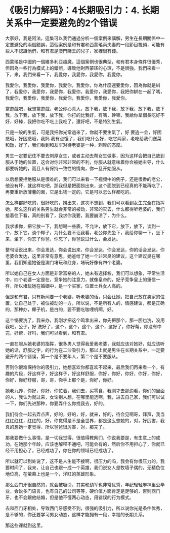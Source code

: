 # 《吸引力解码》：4长期吸引力：4. 长期关系中一定要避免的2个错误

大家好，我是阿法，這集可以我們通過分析一個案例來講解，男生在長期關係中一定要避免的兩個錯誤，這個案例是和有君和西蒙瑤兩夫妻的一段節目視頻，可能有些人不認識他們，和有君是澳門賭王的兒子，家裡很有錢。

西蒙瑤是中國的一個維多利亞超魔，這個案例也很典型，和有君本身條件很優秀，但因為一些行為模式上的錯誤，導致他對西蒙瑤的心理，不是很強，我們來看一下，來，我們來看一下，我愛你，我愛你，我愛你，我愛你。

我愛你，我愛你，我愛你，我愛你，我愛你，你為什麼還要愛你，因為你就是糾了，我愛你，我愛你，我愛你，我愛你，我愛你，我愛你，我把你綁在一起了嗎，我愛你，我愛你，我愛你，我愛你，我愛你，我愛你，我愛你。

當遊戲吧，我想當遊戲，老公你心真大，放下我，放下我，放下我，放下我，放下我，放下我，放下我，放下我，你打的比我好，有嗎，幹嘛，我給你拿個長吃好不好，好棒，我把你吃不吃上我吃了，還好吧，不是特別生氣。

只是一般的生氣，可是我把你光常過來了，你就不要生氣了，好 要逃一会，好困惑哦，好困惑哦，我妈 我有点饿了，我们吃什么好，吃它两家，老吃给我们送菜和饭，好了，我们看到和友军对待老婆是一种，刺厚的态度。

男生一定要记住不要去刺厚女生，或者主动去帮女生做事，因为这样会把自己放到服从于她的位置，这会对你非常非常的不利，你服从就意味着你会被她主导，什么都要听她的，而且人有保持一致性的情向，你一旦开始服从。

以后想要拒绝服从是很难的，我们可以来看一下视频中的例子，还是很香的老公，他没有坏，就这样吃吧，那我但是把面捞出来，这个面脱到已经真的不能再吃了，再要重新放薄薯的面，它是出钱一定的，它是可以怎么样都吃的。

怎么样都好吃的，很好吃的，捞出来，这次不想到，我们可以看到女生完全在指挥她，那么这样的关系男生就会非常的被动，非常的灭去，什么都得听老婆的，我们接着往下看，真的别看了，我求你我要，我要崩溃了，为什么。

我求求你，把它放一下，我想喝一些质，不允许，放下它，放下，放下，谈到一个，放下它，谈个椰子，为什么要不让我看，老公你先坐下，我给你聊一下，坐下来，坐下，你忘了你爸，你忘了，你爸说过什么，会发达。

整句话说出来，你会发达，你会说出来，你会发达，你会发达，你的话会发达，你老婆会发达，这里非常有意思，她爸给了她一个非常臭的建议，这个建议臭在哪里，我们知道她爸是澳门堵玩和红身，堵玩好像有四个老婆。

所以她自己在女人方面是非常富裕的人，她未有选择权，我们可以想象，平常生活中，四个老婆一定是在，竞争她的注意力，就像皇帝的，妃子竞争皇上的重信一样，所以堵玩她在婚姻中，是一个买家，位置士兵女人高的。

但是和有君，只有新闻要一个老婆，听老婆的话，只会让她，把自己放在卖家的位置，让自己处于，被位被动的一方，所以说，不是所有人的，情感建议，都是正确的，那种办，椰子机，是白的，要不要吃咖哩机啊，好。

这个锅要洗了，我来办，我刚才把这个鸣拿出来，你先把那个，那一胆也洗，没用我吧，公子，好 洗好了，这个，这个，这个，这个，这好了，你好帮，你没有中完，好帮，好吗，我们可以看到，和有君。

一直在服从她老婆的指挥，很多男人觉得我爱我老婆，我就应该对她好，就应该听她的话，舒服之字，的行为在二沙吸引力，那以上就是男生在长期关系中，一定要避开的两个错误，第一个是不要年人，第二个是不要服从。

否则你很难保持你的吸引力，她想喜欢你都喜欢不起来，最后我们再来看一个，有趣的片段，好这样子，好这样子，好这样舒服，你好，你好，你好，你好，你好，你好，你好舒服，哥，哥，你手上那个是，你好，你好。

她老九养，你好，你好，你忙着，我们去，买零食，我刚才去那边看，你们的里面的人，我认为就过来，女论别人想，在哪里能选啊，我，进去自己家，我们可以试一下，你们先进那种，你要弄什么你找我去，好的。

我们待会一起去弄点声，好的，好的，好，就来，好的，待会见啊哥，拜拜，我当红红红红，红红的，好，你觉得是不是全世界，都是这么想她的，对，好厉害，我真的想她一定觉得，所以爸爸很厉害，对，那完了。

那我要做什么事情，是一切我觉得，很值得教网们，你说我要是，有生意上的成功，在她那个年龄，应该也解释不通吧，可能会有的，然后你不用担心了，你就已经不用担心了，已经成功了，你在你的领域已经成功了。

所以就可以到处说了，这不是人生能不接啊，很压力的吗，我会有你很压力的，我要时间了，我来，让自己也跟一成一个英雄，我们说女人是牧墙子偶的，无精色位地位高，在萤幕上也是一个，洋缸的英雄形象。

那么西门牙很自然的，就会被吸引，其实和幼军也非常优秀，年纪轻轻麻神里公毕业，会说多门语言，也有自己的公司等等，硬价值方面肯定是足够的，否则西门牙，也不会跟他结婚，但是他不懂两心动态，用错误的行为模式。

去和西门牙相处，导致西门牙感受不到，很强的吸引力，所以说你光是条件优秀，是不够的，你还要学习男女动态，这样才能拥有一段，幸福的长期关系。

那这些课就到这里。